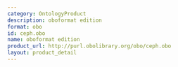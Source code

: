 ```yaml
---
category: OntologyProduct
description: oboformat edition
format: obo
id: ceph.obo
name: oboformat edition
product_url: http://purl.obolibrary.org/obo/ceph.obo
layout: product_detail
---
```

